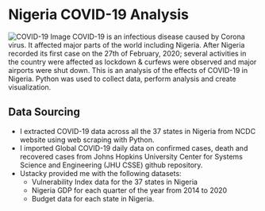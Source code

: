 # Nigeria COVID-19 Analysis
![COVID-19 Image](https://github.com/OnyinyeFavour228/Nigeria_COVID-19_Data_Analysis/assets/107655675/9e417336-dda6-4392-bf7e-f1a77d55b2e4)
COVID-19 is an infectious disease caused by Corona virus. It affected major parts of the world including Nigeria. After Nigeria recorded its first case on the 27th of February, 2020; several activities in the country were affected as lockdown & curfews were observed and major airports were shut down.
This is an analysis of the effects of COVID-19 in Nigeria. Python was used to collect data, perform analysis and create visualization.
## Data Sourcing 
* I extracted COVID-19 data across all the 37 states in Nigeria from NCDC website using web scraping with Python.
* I imported Global COVID-19 daily data on confirmed cases, death and recovered cases from Johns Hopkins University Center for Systems Science and Engineering (JHU CSSE) github repository.
* Ustacky provided me with the following datasets:
  - Vulnerability Index data for the 37 states in Nigeria
  - Nigeria GDP for each quarter of the year from 2014 to 2020
  - Budget data for each state in Nigeria.
